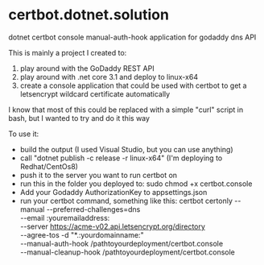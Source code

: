 # certbot.dotnet.solution
dotnet certbot console manual-auth-hook application for godaddy dns API

This is mainly a project I created to:
1) play around with the GoDaddy REST API
2) play around with .net core 3.1 and deploy to linux-x64
3) create a console application that could be used with certbot to get a letsencrypt wildcard certificate automatically

I know that most of this could be replaced with a simple "curl" script in bash, but I wanted to try and do it this way

To use it:
- build the output (I used Visual Studio, but you can use anything)
- call "dotnet publish -c release -r linux-x64" (I'm deploying to Redhat/CentOs8)
- push it to the server you want to run certbot on
- run this in the folder you deployed to: sudo chmod +x certbot.console
- Add your Godaddy AuthorizationKey to appsettings.json
- run your certbot command, something like this:
certbot certonly --manual --preferred-challenges=dns \
	--email :youremailaddress: \
	--server https://acme-v02.api.letsencrypt.org/directory \
	--agree-tos -d "*.:yourdomainname:" \
	--manual-auth-hook /pathtoyourdeployment/certbot.console \
	--manual-cleanup-hook /pathtoyourdeployment/certbot.console
